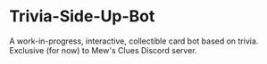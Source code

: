 # Trivia-Side-Up-Bot
A work-in-progress, interactive, collectible card bot based on trivia. Exclusive (for now) to Mew's Clues Discord server.
